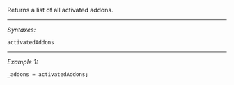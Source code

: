Returns a list of all activated addons.


---
*Syntaxes:*

`activatedAddons`

---
*Example 1:*

```sqf
_addons = activatedAddons;
```